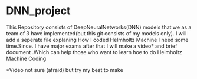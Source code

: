# DNN_project
This Repository consists of DeepNeuralNetworks(DNN) models that we as a team of 3 have implemented(but this git consists of my models only). I will add a seperate file explaning How I coded Helmholtz Machine I need some time.Since. I have major exams after that I will make a video* and brief document .Which can help those who want to learn hoe to do Helmholtz Machine Coding


*Video not sure (afraid) but try my best to make
